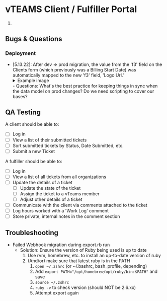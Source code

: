 # vTEAMS Client / Fulfiller Portal

1. 

## Bugs & Questions

 ### Deployment

 - [5.13.22]: After dev => prod migration, the value from the 'f3' field on the Clients form (which previously was a Billing Start Date) was automatically mapped to the new 'f3' field, 'Logo Url.'
    <details>
      <summary>Example image</summary>
      <img src='./images/bug_screen_001.png' height='300px' />
    </details>
    - Questions: What's the best practice for keeping things in sync when the data model on prod changes? Do we need scripting to cover our bases?
 
 

## QA Testing

A client should be able to:

- [ ] Log in
- [ ] View a list of their submitted tickets
- [ ] Sort submitted tickets by Status, Date Submitted, etc.
- [ ] Submit a new Ticket

A fulfiller should be able to:

- [ ] Log in
- [ ] View a list of all tickets from all organizations
- [ ] Update the details of a ticket
  - [ ] Update the state of the ticket
  - [ ] Assign the ticket to a vTeams member
  - [ ] Adjust other details of a ticket
- [ ] Communicate with the client via comments attached to the ticket
- [ ] Log hours worked with a 'Work Log' comment
- [ ] Store private, internal notes in the comment section

## Troubleshooting

- Failed Webhook migration during export.rb run
  - Solution: Ensure the version of Ruby being used is up to date
    1. Use rvm, homebrew, etc. to install an up-to-date version of ruby
    2. (And/or) make sure that latest ruby is in the PATH
        1. `open ~/.zshrc` (or ~/.bashrc, bash_profile, depending)
        2. Add `export PATH="/opt/homebrew/opt/ruby/bin:$PATH"` and save
        3. `source ~/.zshrc`
        4. `ruby -v` to check version (should NOT be 2.6.xx)
        5. Attempt export again

